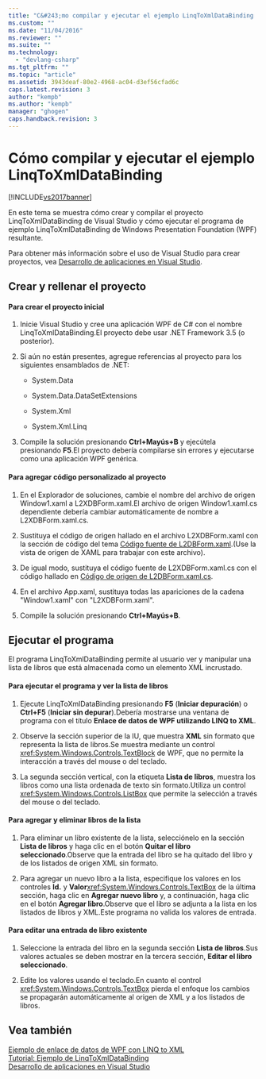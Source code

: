 ```yaml
---
title: "C&#243;mo compilar y ejecutar el ejemplo LinqToXmlDataBinding | Microsoft Docs"
ms.custom: ""
ms.date: "11/04/2016"
ms.reviewer: ""
ms.suite: ""
ms.technology: 
  - "devlang-csharp"
ms.tgt_pltfrm: ""
ms.topic: "article"
ms.assetid: 3943deaf-80e2-4968-ac04-d3ef56cfad6c
caps.latest.revision: 3
author: "kempb"
ms.author: "kempb"
manager: "ghogen"
caps.handback.revision: 3
---
```

# C&#243;mo compilar y ejecutar el ejemplo LinqToXmlDataBinding
[!INCLUDE[vs2017banner](../code-quality/includes/vs2017banner.md)]

En este tema se muestra cómo crear y compilar el proyecto LinqToXmlDataBinding de Visual Studio  y cómo ejecutar el programa de ejemplo LinqToXmlDataBinding de Windows Presentation Foundation \(WPF\) resultante.  
  
 Para obtener más información sobre el uso de Visual Studio para crear proyectos, vea [Desarrollo de aplicaciones en Visual Studio](http://msdn.microsoft.com/es-es/97490c1b-a247-41fb-8f2c-bc4c201eff68).  
  
## Crear y rellenar el proyecto  
  
#### Para crear el proyecto inicial  
  
1.  Inicie Visual Studio y cree una aplicación WPF de C\# con el nombre LinqToXmlDataBinding.El proyecto debe usar .NET Framework 3.5 \(o posterior\).  
  
2.  Si aún no están presentes, agregue referencias al proyecto para los siguientes ensamblados de .NET:  
  
    -   System.Data  
  
    -   System.Data.DataSetExtensions  
  
    -   System.Xml  
  
    -   System.Xml.Linq  
  
3.  Compile la solución presionando **Ctrl\+Mayús\+B** y ejecútela presionando **F5**.El proyecto debería compilarse sin errores y ejecutarse como una aplicación WPF genérica.  
  
#### Para agregar código personalizado al proyecto  
  
1.  En el Explorador de soluciones, cambie el nombre del archivo de origen Window1.xaml a L2XDBForm.xaml.El archivo de origen Window1.xaml.cs dependiente debería cambiar automáticamente de nombre a L2XDBForm.xaml.cs.  
  
2.  Sustituya el código de origen hallado en el archivo L2XDBForm.xaml con la sección de código del tema [Código fuente de L2DBForm.xaml](../designers/l2dbform-xaml-source-code.md).\(Use la vista de origen de XAML para trabajar con este archivo\).  
  
3.  De igual modo, sustituya el código fuente de L2XDBForm.xaml.cs con el código hallado en [Código de origen de L2DBForm.xaml.cs](../designers/l2dbform-xaml-cs-source-code.md).  
  
4.  En el archivo App.xaml, sustituya todas las apariciones de la cadena "Window1.xaml" con "L2XDBForm.xaml".  
  
5.  Compile la solución presionando **Ctrl\+Mayús\+B**.  
  
## Ejecutar el programa  
 El programa LinqToXmlDataBinding permite al usuario ver y manipular una lista de libros que está almacenada como un elemento XML incrustado.  
  
#### Para ejecutar el programa y ver la lista de libros  
  
1.  Ejecute LinqToXmlDataBinding presionando **F5** \(**Iniciar depuración**\) o **Ctrl\+F5** \(**Iniciar sin depurar**\).Debería mostrarse una ventana de programa con el título **Enlace de datos de WPF utilizando LINQ to XML**.  
  
2.  Observe la sección superior de la IU, que muestra **XML** sin formato que representa la lista de libros.Se muestra mediante un control <xref:System.Windows.Controls.TextBlock> de WPF, que no permite la interacción a través del mouse o del teclado.  
  
3.  La segunda sección vertical, con la etiqueta **Lista de libros**, muestra los libros como una lista ordenada de texto sin formato.Utiliza un control <xref:System.Windows.Controls.ListBox> que permite la selección a través del mouse o del teclado.  
  
#### Para agregar y eliminar libros de la lista  
  
1.  Para eliminar un libro existente de la lista, selecciónelo en la sección **Lista de libros** y haga clic en el botón **Quitar el libro seleccionado**.Observe que la entrada del libro se ha quitado del libro y de los listados de origen XML sin formato.  
  
2.  Para agregar un nuevo libro a la lista, especifique los valores en los controles **Id.** y **Valor**<xref:System.Windows.Controls.TextBox> de la última sección, haga clic en **Agregar nuevo libro** y, a continuación, haga clic en  el botón **Agregar libro**.Observe que el libro se adjunta a la lista en los listados de libros y XML.Este programa no valida los valores de entrada.  
  
#### Para editar una entrada de libro existente  
  
1.  Seleccione la entrada del libro en la segunda sección **Lista de libros**.Sus valores actuales se deben mostrar en la tercera sección, **Editar el libro seleccionado**.  
  
2.  Edite los valores usando el teclado.En cuanto el control <xref:System.Windows.Controls.TextBox> pierda el enfoque los cambios se propagarán automáticamente al origen de XML y a los listados de libros.  
  
## Vea también  
 [Ejemplo de enlace de datos de WPF con LINQ to XML](../designers/wpf-data-binding-using-linq-to-xml-example.md)   
 [Tutorial: Ejemplo de LinqToXmlDataBinding](../designers/walkthrough-linqtoxmldatabinding-example.md)   
 [Desarrollo de aplicaciones en Visual Studio](http://msdn.microsoft.com/es-es/97490c1b-a247-41fb-8f2c-bc4c201eff68)